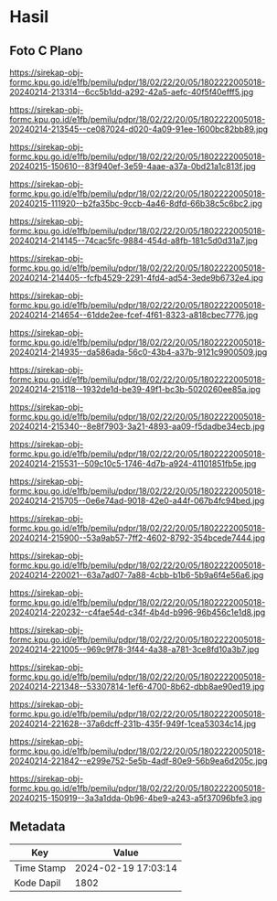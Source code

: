 # Hasil

## Foto C Plano

https://sirekap-obj-formc.kpu.go.id/e1fb/pemilu/pdpr/18/02/22/20/05/1802222005018-20240214-213314--6cc5b1dd-a292-42a5-aefc-40f5f40efff5.jpg

https://sirekap-obj-formc.kpu.go.id/e1fb/pemilu/pdpr/18/02/22/20/05/1802222005018-20240214-213545--ce087024-d020-4a09-91ee-1600bc82bb89.jpg

https://sirekap-obj-formc.kpu.go.id/e1fb/pemilu/pdpr/18/02/22/20/05/1802222005018-20240215-150610--83f940ef-3e59-4aae-a37a-0bd21a1c813f.jpg

https://sirekap-obj-formc.kpu.go.id/e1fb/pemilu/pdpr/18/02/22/20/05/1802222005018-20240215-111920--b2fa35bc-9ccb-4a46-8dfd-66b38c5c6bc2.jpg

https://sirekap-obj-formc.kpu.go.id/e1fb/pemilu/pdpr/18/02/22/20/05/1802222005018-20240214-214145--74cac5fc-9884-454d-a8fb-181c5d0d31a7.jpg

https://sirekap-obj-formc.kpu.go.id/e1fb/pemilu/pdpr/18/02/22/20/05/1802222005018-20240214-214405--fcfb4529-2291-4fd4-ad54-3ede9b6732e4.jpg

https://sirekap-obj-formc.kpu.go.id/e1fb/pemilu/pdpr/18/02/22/20/05/1802222005018-20240214-214654--61dde2ee-fcef-4f61-8323-a818cbec7776.jpg

https://sirekap-obj-formc.kpu.go.id/e1fb/pemilu/pdpr/18/02/22/20/05/1802222005018-20240214-214935--da586ada-56c0-43b4-a37b-9121c9900509.jpg

https://sirekap-obj-formc.kpu.go.id/e1fb/pemilu/pdpr/18/02/22/20/05/1802222005018-20240214-215118--1932de1d-be39-49f1-bc3b-5020260ee85a.jpg

https://sirekap-obj-formc.kpu.go.id/e1fb/pemilu/pdpr/18/02/22/20/05/1802222005018-20240214-215340--8e8f7903-3a21-4893-aa09-f5dadbe34ecb.jpg

https://sirekap-obj-formc.kpu.go.id/e1fb/pemilu/pdpr/18/02/22/20/05/1802222005018-20240214-215531--509c10c5-1746-4d7b-a924-41101851fb5e.jpg

https://sirekap-obj-formc.kpu.go.id/e1fb/pemilu/pdpr/18/02/22/20/05/1802222005018-20240214-215705--0e6e74ad-9018-42e0-a44f-067b4fc94bed.jpg

https://sirekap-obj-formc.kpu.go.id/e1fb/pemilu/pdpr/18/02/22/20/05/1802222005018-20240214-215900--53a9ab57-7ff2-4602-8792-354bcede7444.jpg

https://sirekap-obj-formc.kpu.go.id/e1fb/pemilu/pdpr/18/02/22/20/05/1802222005018-20240214-220021--63a7ad07-7a88-4cbb-b1b6-5b9a6f4e56a6.jpg

https://sirekap-obj-formc.kpu.go.id/e1fb/pemilu/pdpr/18/02/22/20/05/1802222005018-20240214-220232--c4fae54d-c34f-4b4d-b996-96b456c1e1d8.jpg

https://sirekap-obj-formc.kpu.go.id/e1fb/pemilu/pdpr/18/02/22/20/05/1802222005018-20240214-221005--969c9f78-3f44-4a38-a781-3ce8fd10a3b7.jpg

https://sirekap-obj-formc.kpu.go.id/e1fb/pemilu/pdpr/18/02/22/20/05/1802222005018-20240214-221348--53307814-1ef6-4700-8b62-dbb8ae90ed19.jpg

https://sirekap-obj-formc.kpu.go.id/e1fb/pemilu/pdpr/18/02/22/20/05/1802222005018-20240214-221628--37a6dcff-231b-435f-949f-1cea53034c14.jpg

https://sirekap-obj-formc.kpu.go.id/e1fb/pemilu/pdpr/18/02/22/20/05/1802222005018-20240214-221842--e299e752-5e5b-4adf-80e9-56b9ea6d205c.jpg

https://sirekap-obj-formc.kpu.go.id/e1fb/pemilu/pdpr/18/02/22/20/05/1802222005018-20240215-150919--3a3a1dda-0b96-4be9-a243-a5f37096bfe3.jpg


## Metadata

| Key        | Value               |
| ---------- | ------------------- |
| Time Stamp | 2024-02-19 17:03:14 |
| Kode Dapil | 1802                |



